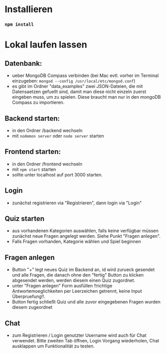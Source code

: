 # Installieren

### `npm install`

# Lokal laufen lassen

## Datenbank: 
* ueber MongoDB Compass verbinden (bei Mac evtl. vorher im Terminal einzugeben: `mongod --config /usr/local/etc/mongod.conf`)
* es gibt im Ordner "data_examples" zwei JSON-Dateien, die mit Datensaetzen gefuellt sind, damit man diese nicht einzeln zuerst eingeben muss, um zu spielen. Diese braucht man nur in den mongoDB Compass zu importieren.

## Backend starten: 
* in den Ordner /backend wechseln
* mit `nodemon server` oder `node server` starten


## Frontend starten: 
* in den Ordner /frontend wechseln
* mit `npm start` starten
* sollte unter localhost auf port 3000 starten.

## Login
* zunächst registrieren via "Registrieren", dann login via "Login"

## Quiz starten
* aus vorhandenen Kategorien auswählen, falls keine verfügbar müssen zunächst neue Fragen angelegt werden. Siehe Punkt "Fragen anlegen".
* Falls Fragen vorhanden, Kategorie wählen und Spiel beginnen

## Fragen anlegen
* Button "+" legt neues Quiz im Backend an, id wird zurueck gesendet und alle Fragen, die danach ohne den "fertig" Button zu klicken abgesendet werden, werden diesem einen    Quiz zugordnet. 
* unter "Fragen anlegen" Form ausfüllen !!richtige Antwortemoeglichkeiten per Leerzeichen getrennt, keine Input Überpruefung!!.
* Button fertig schließt Quiz und alle zuvor eingegebenen Fragen wurden diesem zugeordnet

## Chat
* zum Registrieren / Login genutzter Username wird auch für Chat verwendet. Bitte zweiten Tab öffnen, Login Vorgang wiederholen, Chat ausklappen um Funktionalität zu testen.
